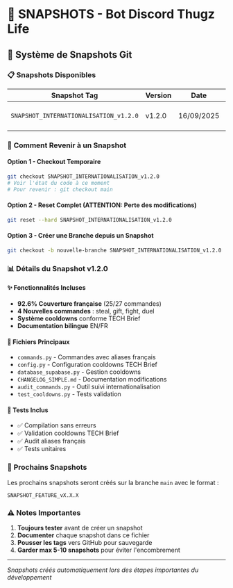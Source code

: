 # 📸 SNAPSHOTS - Bot Discord Thugz Life

## 🎯 Système de Snapshots Git

### 📋 **Snapshots Disponibles**

| Snapshot Tag | Version | Date | Description | Branche | État |
|--------------|---------|------|-------------|---------|------|
| `SNAPSHOT_INTERNATIONALISATION_v1.2.0` | v1.2.0 | 16/09/2025 | ✅ Internationalisation complète 92.6% | dev-internationalisation | Stable |

### 🔄 **Comment Revenir à un Snapshot**

#### Option 1 - Checkout Temporaire
```bash
git checkout SNAPSHOT_INTERNATIONALISATION_v1.2.0
# Voir l'état du code à ce moment
# Pour revenir : git checkout main
```

#### Option 2 - Reset Complet (ATTENTION: Perte des modifications)
```bash
git reset --hard SNAPSHOT_INTERNATIONALISATION_v1.2.0
```

#### Option 3 - Créer une Branche depuis un Snapshot
```bash
git checkout -b nouvelle-branche SNAPSHOT_INTERNATIONALISATION_v1.2.0
```

### 📊 **Détails du Snapshot v1.2.0**

#### ✨ **Fonctionnalités Incluses**
- **92.6% Couverture française** (25/27 commandes)
- **4 Nouvelles commandes** : steal, gift, fight, duel
- **Système cooldowns** conforme TECH Brief
- **Documentation bilingue** EN/FR

#### 📁 **Fichiers Principaux**
- `commands.py` - Commandes avec aliases français
- `config.py` - Configuration cooldowns TECH Brief
- `database_supabase.py` - Gestion cooldowns
- `CHANGELOG_SIMPLE.md` - Documentation modifications
- `audit_commands.py` - Outil suivi internationalisation
- `test_cooldowns.py` - Tests validation

#### 🧪 **Tests Inclus**
- ✅ Compilation sans erreurs
- ✅ Validation cooldowns TECH Brief
- ✅ Audit aliases français
- ✅ Tests unitaires

### 🚀 **Prochains Snapshots**

Les prochains snapshots seront créés sur la branche `main` avec le format :
```
SNAPSHOT_FEATURE_vX.X.X
```

### ⚠️ **Notes Importantes**

1. **Toujours tester** avant de créer un snapshot
2. **Documenter** chaque snapshot dans ce fichier
3. **Pousser les tags** vers GitHub pour sauvegarde
4. **Garder max 5-10 snapshots** pour éviter l'encombrement

---

*Snapshots créés automatiquement lors des étapes importantes du développement*
